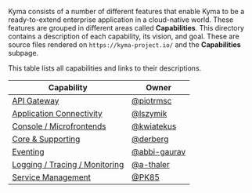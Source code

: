<!-- The capabilities subpage on the "https://kyma-project.io/" page does not exist yet. Its vision is to render all the capabilities descriptions based on provided metadata references to ZenHub. It also aims to display roadmaps based on Epics.  -->

Kyma consists of a number of different features that enable Kyma to be a ready-to-extend enterprise application in a cloud-native world.
These features are grouped in different areas called **Capabilities**.
This directory contains a description of each capability, its vision, and goal. These are source files rendered on `https://kyma-project.io/` and the **Capabilities** subpage.

This table lists all capabilities and links to their descriptions.

| Capability | Owner |
|------------|-------|
| [API Gateway](api-gateway.md)| [@piotrmsc](https://github.com/piotrmsc) |
| [Application Connectivity](application-connectivity.md) | [@lszymik](https://github.com/lszymik) |
| [Console / Microfrontends](console-microfrontends.md) | [@kwiatekus](https://github.com/kwiatekus) |
| [Core & Supporting](core-and-supporting.md) | [@derberg](https://github.com/derberg) |
| [Eventing](eventing.md) | [@abbi-gaurav](https://github.com/abbi-gaurav) |
| [Logging / Tracing / Monitoring](logging-tracing-monitoring.md) | [@a-thaler](https://github.com/a-thaler) |
| [Service Management](service-management.md) | [@PK85](https://github.com/PK85) |
